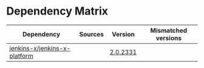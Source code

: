 # Dependency Matrix

Dependency | Sources | Version | Mismatched versions
---------- | ------- | ------- | -------------------
[jenkins-x/jenkins-x-platform](https://github.com/jenkins-x/jenkins-x-platform) |  | [2.0.2331](https://github.com/jenkins-x/jenkins-x-platform/releases/tag/v2.0.2331) | 
